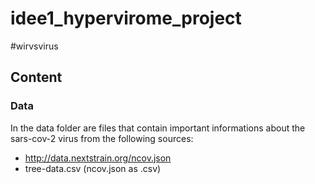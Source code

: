 # idee1_hypervirome_project
#wirvsvirus

## Content

### Data
In the data folder are files that contain important informations about the sars-cov-2 virus from the following sources:

  * http://data.nextstrain.org/ncov.json
  * tree-data.csv (ncov.json as .csv)